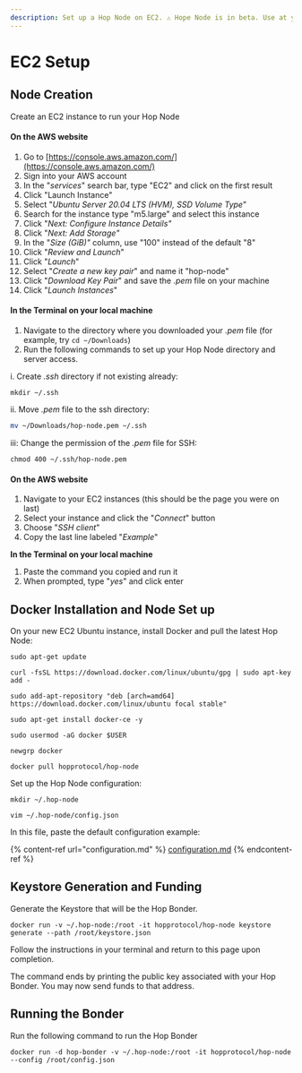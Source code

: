 ```yaml
---
description: Set up a Hop Node on EC2. ⚠️ Hope Node is in beta. Use at your own risk!
---
```


# EC2 Setup

## Node Creation

Create an EC2 instance to run your Hop Node

#### On the AWS website

1. Go to [https://console.aws.amazon.com/](https://console.aws.amazon.com/)
2. Sign into your AWS account
3. In the "_services_" search bar, type "EC2" and click on the first result
4. Click "Launch Instance"
5. Select "_Ubuntu Server 20.04 LTS (HVM), SSD Volume Type_"
6. Search for the instance type "m5.large" and select this instance
7. Click "_Next: Configure Instance Details"_
8. Click "_Next: Add Storage"_
9. In the "_Size (GiB)"_ column, use "100" instead of the default "8"
10. Click "_Review and Launch_"
11. Click "_Launch_"
12. Select "_Create a new key pair_" and name it "hop-node"
13. Click "_Download Key Pair_" and save the _.pem_ file on your machine
14. Click "_Launch Instances_"

#### In the Terminal on your local machine

1. Navigate to the directory where you downloaded your _.pem_ file (for example, try `cd ~/Downloads`)
2. Run the following commands to set up your Hop Node directory and server access.

i. Create _.ssh_ directory if not existing already:

```
mkdir ~/.ssh
```

ii. Move _.pem_ file to the ssh directory:

```bash
mv ~/Downloads/hop-node.pem ~/.ssh
```

iii: Change the permission of the _.pem_ file for SSH:

```
chmod 400 ~/.ssh/hop-node.pem
```

#### On the AWS website

1. Navigate to your EC2 instances (this should be the page you were on last)
2. Select your instance and click the "_Connect_" button
3. Choose "_SSH client_"
4. Copy the last line labeled "_Example_"

**In the Terminal on your local machine**

1. Paste the command you copied and run it
2. When prompted, type "_yes_" and click enter

## Docker Installation and Node Set up

On your new EC2 Ubuntu instance, install Docker and pull the latest Hop Node:

```
sudo apt-get update
```

```
curl -fsSL https://download.docker.com/linux/ubuntu/gpg | sudo apt-key add -
```

```
sudo add-apt-repository "deb [arch=amd64] https://download.docker.com/linux/ubuntu focal stable"
```

```
sudo apt-get install docker-ce -y
```

```
sudo usermod -aG docker $USER
```

```
newgrp docker
```

```
docker pull hopprotocol/hop-node
```

Set up the Hop Node configuration:

```
mkdir ~/.hop-node
```

```
vim ~/.hop-node/config.json
```

In this file, paste the default configuration example:

{% content-ref url="configuration.md" %}
[configuration.md](configuration.md)
{% endcontent-ref %}

## Keystore Generation and Funding

Generate the Keystore that will be the Hop Bonder.

```
docker run -v ~/.hop-node:/root -it hopprotocol/hop-node keystore generate --path /root/keystore.json
```

Follow the instructions in your terminal and return to this page upon completion.

The command ends by printing the public key associated with your Hop Bonder. You may now send funds to that address.

## Running the Bonder

Run the following command to run the Hop Bonder

```
docker run -d hop-bonder -v ~/.hop-node:/root -it hopprotocol/hop-node --config /root/config.json
```
